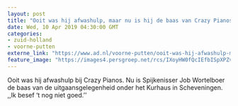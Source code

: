 ```yaml
---
layout: post
title: "Ooit was hij afwashulp, maar nu is hij de baas van Crazy Pianos"
date: Wed, 10 Apr 2019 04:30:00 GMT
categories: 
- zuid-holland 
- voorne-putten 
externe_link: "https://www.ad.nl/voorne-putten/ooit-was-hij-afwashulp-maar-nu-is-hij-de-baas-van-crazy-pianos~a88c137f/"
feature_image: "https://images4.persgroep.net/rcs/IXoyHW0fQcIEfbISpXPZvLHFqz8/diocontent/145123699/_fitwidth/400/?appId=21791a8992982cd8da851550a453bd7f&quality=0.7"
---
```


Ooit was hij afwashulp bij Crazy Pianos. Nu is Spijkenisser Job Wortelboer de baas van de uitgaansgelegenheid onder het Kurhaus in Scheveningen. ,,Ik besef ‘t nog niet goed.’’

